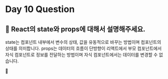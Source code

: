 # Day 10 Question



## :memo: React의 state와 props에 대해서 설명해주세요.

state는 컴포넌트 내부에서 변수의 상태, 값을 유동적으로 바꾸는 방법이며 컴포넌트의 상태를 의미합니다.
props는 데이터의 흐름이 단방향이 리액트에서 부모 컴포넌트에서 자식 컴포넌트로 정보를 전달하는 방법이며 자식 컴포넌트에서는 데이터를 변경할 수 없습니다.

:rocket:

